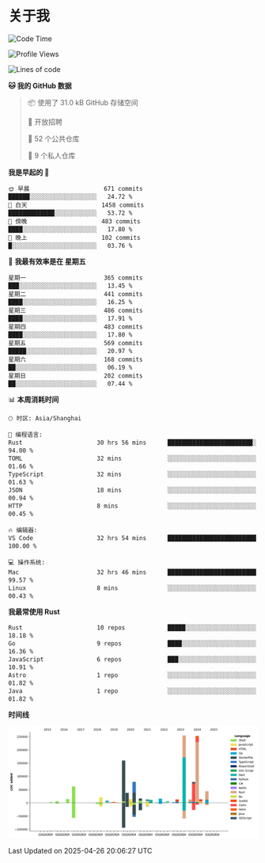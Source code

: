 # 关于我

<!--START_SECTION:waka-->
![Code Time](http://img.shields.io/badge/Code%20Time-3%2C729%20hrs-blue)

![Profile Views](http://img.shields.io/badge/%E4%B8%AA%E4%BA%BA%E8%B5%84%E6%96%99%E8%A7%82%E7%9C%8B%E6%AC%A1%E6%95%B0-0-blue)

![Lines of code](https://img.shields.io/badge/%E4%BB%8E%E3%80%8CHello%20World%E3%80%8D%E8%B5%B7%E6%88%91%E5%B7%B2%E7%BB%8F%E5%86%99%E4%BA%86-1.1%20million%20%E8%A1%8C%E4%BB%A3%E7%A0%81-blue)

**🐱 我的 GitHub 数据** 

> 📦  使用了 31.0 kB GitHub 存储空间 
 > 
> 💼 开放招聘
 > 
> 📜 52 个公共仓库 
 > 
> 🔑 9 个私人仓库 
 > 
**我是早起的 🐤** 

```text
🌞 早晨                     671 commits         ██████░░░░░░░░░░░░░░░░░░░   24.72 % 
🌆 白天                     1458 commits        █████████████░░░░░░░░░░░░   53.72 % 
🌃 傍晚                     483 commits         ████░░░░░░░░░░░░░░░░░░░░░   17.80 % 
🌙 晚上                     102 commits         █░░░░░░░░░░░░░░░░░░░░░░░░   03.76 % 
```
📅 **我最有效率是在 星期五** 

```text
星期一                      365 commits         ███░░░░░░░░░░░░░░░░░░░░░░   13.45 % 
星期二                      441 commits         ████░░░░░░░░░░░░░░░░░░░░░   16.25 % 
星期三                      486 commits         ████░░░░░░░░░░░░░░░░░░░░░   17.91 % 
星期四                      483 commits         ████░░░░░░░░░░░░░░░░░░░░░   17.80 % 
星期五                      569 commits         █████░░░░░░░░░░░░░░░░░░░░   20.97 % 
星期六                      168 commits         ██░░░░░░░░░░░░░░░░░░░░░░░   06.19 % 
星期日                      202 commits         ██░░░░░░░░░░░░░░░░░░░░░░░   07.44 % 
```


📊 **本周消耗时间** 

```text
🕑︎ 时区: Asia/Shanghai

💬 编程语言: 
Rust                     30 hrs 56 mins      ████████████████████████░   94.00 % 
TOML                     32 mins             ░░░░░░░░░░░░░░░░░░░░░░░░░   01.66 % 
TypeScript               32 mins             ░░░░░░░░░░░░░░░░░░░░░░░░░   01.63 % 
JSON                     18 mins             ░░░░░░░░░░░░░░░░░░░░░░░░░   00.94 % 
HTTP                     8 mins              ░░░░░░░░░░░░░░░░░░░░░░░░░   00.45 % 

🔥 编辑器: 
VS Code                  32 hrs 54 mins      █████████████████████████   100.00 % 

💻 操作系统: 
Mac                      32 hrs 46 mins      █████████████████████████   99.57 % 
Linux                    8 mins              ░░░░░░░░░░░░░░░░░░░░░░░░░   00.43 % 
```

**我最常使用 Rust** 

```text
Rust                     10 repos            █████░░░░░░░░░░░░░░░░░░░░   18.18 % 
Go                       9 repos             ████░░░░░░░░░░░░░░░░░░░░░   16.36 % 
JavaScript               6 repos             ███░░░░░░░░░░░░░░░░░░░░░░   10.91 % 
Astro                    1 repo              ░░░░░░░░░░░░░░░░░░░░░░░░░   01.82 % 
Java                     1 repo              ░░░░░░░░░░░░░░░░░░░░░░░░░   01.82 % 
```



**时间线**

![Lines of Code chart](https://raw.githubusercontent.com/catusax/catusax/master/assets/bar_graph.png)


 Last Updated on 2025-04-26 20:06:27 UTC
<!--END_SECTION:waka-->
